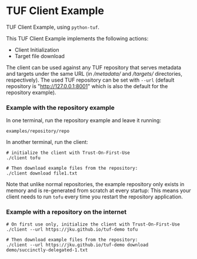 # TUF Client Example


TUF Client Example, using ``python-tuf``.

This TUF Client Example implements the following actions:
   - Client Initialization
   - Target file download

The client can be used against any TUF repository that serves metadata and
targets under the same URL (in _/metadata/_ and _/targets/_ directories, respectively). The
used TUF repository can be set with `--url` (default repository is "http://127.0.0.1:8001"
which is also the default for the repository example).


### Example with the repository example

In one terminal, run the repository example and leave it running:
```console
examples/repository/repo
```

In another terminal, run the client:

```console
# initialize the client with Trust-On-First-Use
./client tofu

# Then download example files from the repository:
./client download file1.txt
```

Note that unlike normal repositories, the example repository only exists in
memory and is re-generated from scratch at every startup: This means your
client needs to run `tofu` every time you restart the repository application.


### Example with a repository on the internet

```console
# On first use only, initialize the client with Trust-On-First-Use
./client --url https://jku.github.io/tuf-demo tofu

# Then download example files from the repository:
./client --url https://jku.github.io/tuf-demo download demo/succinctly-delegated-1.txt
```
